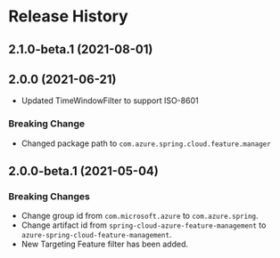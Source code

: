 # Release History

## 2.1.0-beta.1 (2021-08-01)


## 2.0.0 (2021-06-21)

- Updated TimeWindowFilter to support ISO-8601

### Breaking Change

- Changed package path to `com.azure.spring.cloud.feature.manager`

## 2.0.0-beta.1 (2021-05-04)
### Breaking Changes
- Change group id from `com.microsoft.azure` to `com.azure.spring`.
- Change artifact id from `spring-cloud-azure-feature-management` to `azure-spring-cloud-feature-management`.
- New Targeting Feature filter has been added.

